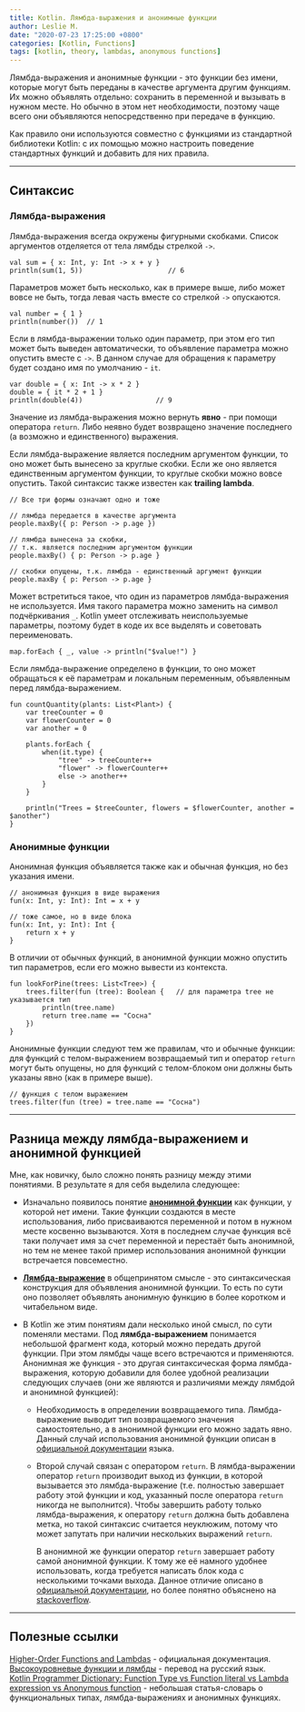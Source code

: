 ```yaml
---
title: Kotlin. Лямбда-выражения и анонимные функции
author: Leslie M.
date: "2020-07-23 17:25:00 +0800"
categories: [Kotlin, Functions]
tags: [kotlin, theory, lambdas, anonymous functions]
---
```


Лямбда-выражения и анонимные функции - это функции без имени, которые могут быть переданы в качестве аргумента другим функциям. Их можно объявлять отдельно: сохранить в переменной и вызывать в нужном месте. Но обычно в этом нет необходимости, поэтому чаще всего они объявляются непосредственно при передаче в функцию.

Как правило они используются совместно с функциями из стандартной библиотеки Kotlin: с их помощью можно настроить поведение стандартных функций и добавить для них правила.

***

## Синтаксис

### Лямбда-выражения

Лямбда-выражения всегда окружены фигурными скобками. Список аргументов отделяется от тела лямбды стрелкой `->`.

```
val sum = { x: Int, y: Int -> x + y }
println(sum(1, 5))                     // 6
```

Параметров может быть несколько, как в примере выше, либо может вовсе не быть, тогда левая часть вместе со стрелкой `->` опускаются.

```
val number = { 1 }
println(number())  // 1
```

Если в лямбда-выражении только один параметр, при этом его тип может быть выведен автоматически, то объявление параметра можно опустить вместе с `->`. В данном случае для обращения к параметру будет создано имя по умолчанию - `it`.

```
var double = { x: Int -> x * 2 }
double = { it * 2 + 1 }
println(double(4))                  // 9
```

Значение из лямбда-выражения можно вернуть **явно** - при помощи оператора `return`. Либо неявно будет возвращено значение последнего (а возможно и единственного) выражения.

Если лямбда-выражение является последним аргументом функции, то оно может быть вынесено за круглые скобки. Если же оно является единственным аргументом функции, то круглые скобки можно вовсе опустить. Такой синтаксис также известен как **trailing lambda**.

```
// Все три формы означают одно и тоже

// лямбда передается в качестве аргумента
people.maxBy({ р: Person -> p.age })

// лямбда вынесена за скобки,
// т.к. является последним аргументом функции
people.maxBy() { р: Person -> p.age }

// скобки опущены, т.к. лямбда - единственный аргумент функции
people.maxBy { р: Person -> p.age }
```

Может встретиться такое, что один из параметров лямбда-выражения не используется. Имя такого параметра можно заменить на символ подчёркивания `_`. Kotlin умеет отслеживать неиспользуемые параметры, поэтому будет в коде их все выделять и советовать переименовать.

```
map.forEach { _, value -> println("$value!") }
```

Если лямбда-выражение определено в функции, то оно может обращаться к её параметрам и локальным переменным, объявленным перед лямбда-выражением.

```
fun countQuantity(plants: List<Plant>) {
    var treeCounter = 0
    var flowerCounter = 0
    var another = 0

    plants.forEach {
        when(it.type) {
            "tree" -> treeCounter++
            "flower" -> flowerCounter++
            else -> another++
        }
    }

    println("Trees = $treeCounter, flowers = $flowerCounter, another = $another")
}
```


### Анонимные функции

Анонимная функция объявляется также как и обычная функция, но без указания имени.

```
// анонимная функция в виде выражения
fun(x: Int, y: Int): Int = x + y

// тоже самое, но в виде блока
fun(x: Int, y: Int): Int {
    return x + y
}
```

В отличии от обычных функций, в анонимной функции можно опустить тип параметров, если его можно вывести из контекста.

```
fun lookForPine(trees: List<Tree>) {
    trees.filter(fun (tree): Boolean {   // для параметра tree не указывается тип
        println(tree.name)
        return tree.name == "Сосна"
  	})
}
```

Анонимные функции следуют тем же правилам, что и обычные функции: для функций с телом-выражением возвращаемый тип и оператор `return` могут быть опущены, но для функций с телом-блоком они должны быть указаны явно (как в примере выше).

```
// функция с телом выражением
trees.filter(fun (tree) = tree.name == "Сосна")
```

***

## Разница между лямбда-выражением и анонимной функцией

Мне, как новичку, было сложно понять разницу между этими понятиями. В результате я для себя выделила следующее:
- Изначально появилось понятие [**анонимной функции**](https://ru.wikipedia.org/wiki/%D0%90%D0%BD%D0%BE%D0%BD%D0%B8%D0%BC%D0%BD%D0%B0%D1%8F_%D1%84%D1%83%D0%BD%D0%BA%D1%86%D0%B8%D1%8F "ru.wikipedia.org") как функции, у которой нет имени. Такие функции создаются в месте использования, либо присваиваются переменной и потом в нужном месте косвенно вызываются. Хотя в последнем случае функция всё таки получает имя за счет переменной и перестаёт быть анонимной, но тем не менее такой пример использования анонимной функции встречается повсеместно.  

- [**Лямбда-выражение**](https://ru.wikipedia.org/wiki/%D0%9B%D1%8F%D0%BC%D0%B1%D0%B4%D0%B0-%D0%B2%D1%8B%D1%80%D0%B0%D0%B6%D0%B5%D0%BD%D0%B8%D0%B5 "ru.wikipedia.org") в общепринятом смысле - это синтаксическая конструкция для объявления анонимной функции. То есть по сути оно позволяет объявлять анонимную функцию в более коротком и читабельном виде.

- В Kotlin же этим понятиям дали несколько иной смысл, по сути поменяли местами. Под **лямбда-выражением** понимается небольшой фрагмент кода, который можно передать другой функции. При этом лямбды чаще всего встречаются и применяются. Анонимная же функция - это другая синтаксическая форма лямбда-выражения, которую добавили для более удобной реализации следующих случаев (они же являются и различиями между лямбдой и анонимной функцией):
  - Необходимость в определении возвращаемого типа. Лямбда-выражение выводит тип возвращаемого значения самостоятельно, а в анонимной функции его можно задать явно. Данный случай использования анонимной функции описан в [официальной документации](https://kotlinlang.org/docs/reference/lambdas.html#anonymous-functions "kotlinlang.org") языка.

  - Второй случай связан с оператором `return`. В лямбда-выражении оператор `return` производит выход из функции, в которой вызывается это лямбда-выражение (т.е. полностью завершает работу этой функции и код, указанный после оператора `return` никогда не выполнится). Чтобы завершить работу только лямбда-выражения, к оператору `return` должна быть добавлена метка, но такой синтаксис считается неуклюжим, потому что может запутать при наличии нескольких выражений `return`.

      В анонимной же функции оператор `return` завершает работу самой анонимной функции. К тому же её намного удобнее использовать, когда требуется написать блок кода с несколькими точками выхода. Данное отличие описано в [официальной документации](https://kotlinlang.org/docs/reference/lambdas.html#anonymous-functions), но более понятно объяснено на [stackoverflow](https://stackoverflow.com/a/48112360/13626164 "stackoverflow.com").

***

## Полезные ссылки

[Higher-Order Functions and Lambdas](https://kotlinlang.org/docs/reference/lambdas.html "kotlinlang.org") - официальная документация.  
[Высокоуровневые функции и лямбды](https://kotlinlang.ru/docs/reference/lambdas.html "kotlinlang.ru") - перевод на русский язык.  
[Kotlin Programmer Dictionary: Function Type vs Function literal vs Lambda expression vs Anonymous function](https://blog.kotlin-academy.com/kotlin-programmer-dictionary-function-type-vs-function-literal-vs-lambda-expression-vs-anonymous-edc97e8873e) - небольшая статья-словарь о функциональных типах, лямбда-выражениях и анонимных функциях.
